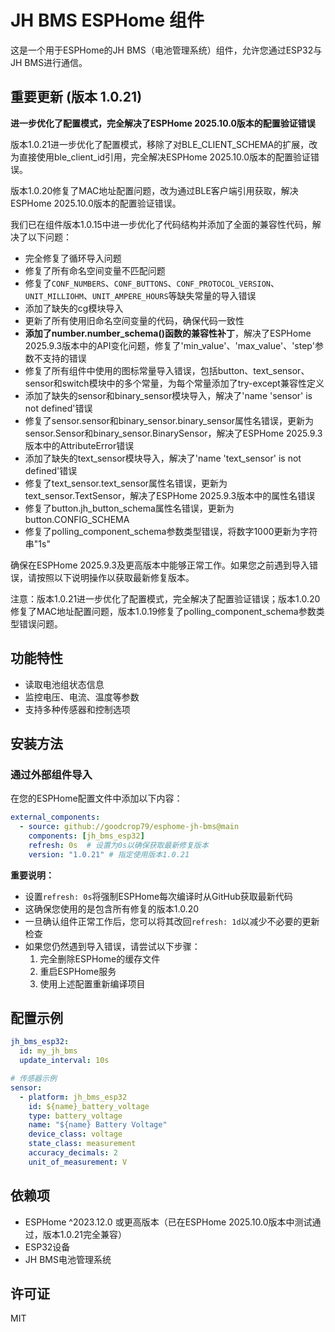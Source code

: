 # JH BMS ESPHome 组件

这是一个用于ESPHome的JH BMS（电池管理系统）组件，允许您通过ESP32与JH BMS进行通信。

## 重要更新 (版本 1.0.21)

**进一步优化了配置模式，完全解决了ESPHome 2025.10.0版本的配置验证错误**

版本1.0.21进一步优化了配置模式，移除了对BLE_CLIENT_SCHEMA的扩展，改为直接使用ble_client_id引用，完全解决ESPHome 2025.10.0版本的配置验证错误。

版本1.0.20修复了MAC地址配置问题，改为通过BLE客户端引用获取，解决ESPHome 2025.10.0版本的配置验证错误。

我们已在组件版本1.0.15中进一步优化了代码结构并添加了全面的兼容性代码，解决了以下问题：
- 完全修复了循环导入问题
- 修复了所有命名空间变量不匹配问题
- 修复了`CONF_NUMBERS`、`CONF_BUTTONS`、`CONF_PROTOCOL_VERSION`、`UNIT_MILLIOHM`、`UNIT_AMPERE_HOURS`等缺失常量的导入错误
- 添加了缺失的cg模块导入
- 更新了所有使用旧命名空间变量的代码，确保代码一致性
- **添加了number.number_schema()函数的兼容性补丁**，解决了ESPHome 2025.9.3版本中的API变化问题，修复了'min_value'、'max_value'、'step'参数不支持的错误
- 修复了所有组件中使用的图标常量导入错误，包括button、text_sensor、sensor和switch模块中的多个常量，为每个常量添加了try-except兼容性定义
- 添加了缺失的sensor和binary_sensor模块导入，解决了'name 'sensor' is not defined'错误
- 修复了sensor.sensor和binary_sensor.binary_sensor属性名错误，更新为sensor.Sensor和binary_sensor.BinarySensor，解决了ESPHome 2025.9.3版本中的AttributeError错误
- 添加了缺失的text_sensor模块导入，解决了'name 'text_sensor' is not defined'错误
- 修复了text_sensor.text_sensor属性名错误，更新为text_sensor.TextSensor，解决了ESPHome 2025.9.3版本中的属性名错误
- 修复了button.jh_button_schema属性名错误，更新为button.CONFIG_SCHEMA
- 修复了polling_component_schema参数类型错误，将数字1000更新为字符串"1s"

确保在ESPHome 2025.9.3及更高版本中能够正常工作。如果您之前遇到导入错误，请按照以下说明操作以获取最新修复版本。

注意：版本1.0.21进一步优化了配置模式，完全解决了配置验证错误；版本1.0.20修复了MAC地址配置问题，版本1.0.19修复了polling_component_schema参数类型错误问题。

## 功能特性
- 读取电池组状态信息
- 监控电压、电流、温度等参数
- 支持多种传感器和控制选项

## 安装方法

### 通过外部组件导入

在您的ESPHome配置文件中添加以下内容：

```yaml
external_components:
  - source: github://goodcrop79/esphome-jh-bms@main
    components: [jh_bms_esp32]
    refresh: 0s  # 设置为0s以确保获取最新修复版本
    version: "1.0.21" # 指定使用版本1.0.21
```

**重要说明：**
- 设置`refresh: 0s`将强制ESPHome每次编译时从GitHub获取最新代码
- 这确保您使用的是包含所有修复的版本1.0.20
- 一旦确认组件正常工作后，您可以将其改回`refresh: 1d`以减少不必要的更新检查
- 如果您仍然遇到导入错误，请尝试以下步骤：
  1. 完全删除ESPHome的缓存文件
  2. 重启ESPHome服务
  3. 使用上述配置重新编译项目

## 配置示例

```yaml
jh_bms_esp32:
  id: my_jh_bms
  update_interval: 10s

# 传感器示例
sensor:
  - platform: jh_bms_esp32
    id: ${name}_battery_voltage
    type: battery_voltage
    name: "${name} Battery Voltage"
    device_class: voltage
    state_class: measurement
    accuracy_decimals: 2
    unit_of_measurement: V
```

## 依赖项
- ESPHome ^2023.12.0 或更高版本（已在ESPHome 2025.10.0版本中测试通过，版本1.0.21完全兼容）
- ESP32设备
- JH BMS电池管理系统

## 许可证
MIT